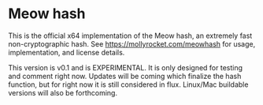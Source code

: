 # Meow hash
This is the official x64 implementation of the Meow hash, an extremely fast non-cryptographic hash.  See https://mollyrocket.com/meowhash for usage, implementation, and license details.

This version is v0.1 and is EXPERIMENTAL.  It is only designed for testing and comment right now.  Updates will be coming which finalize the hash function, but for right now it is still considered in flux.  Linux/Mac buildable versions will also be forthcoming.
